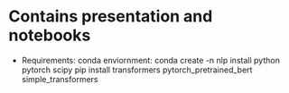 # Contains presentation and notebooks
- Requirements:
  conda enviornment: 
  conda create -n nlp install python pytorch scipy 
  pip install transformers pytorch_pretrained_bert simple_transformers
